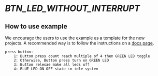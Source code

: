 # _BTN_LED_WITHOUT_INTERRUPT_

## How to use example
We encourage the users to use the example as a template for the new projects.
A recommended way is to follow the instructions on a [docs page](https://docs.espressif.com/projects/esp-idf/en/latest/api-guides/build-system.html#start-a-new-project).

```
press button:
    1: Button press count reach multiple of 4 then GREEN LED toggle
    2: Otherwise, Button press turn on GREEN LED
    3: Button relesae make all leds off
    4: BLUE LED ON-OFF state in idle system 
```